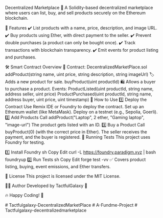Decentralized Marketplace 🛒
A Solidity-based decentralized marketplace where users can list, buy, and sell products securely on the Ethereum blockchain.

📌 Features
✔️ List products with a name, price, description, and image URL.
✔️ Buy products using Ether, with direct payment to the seller.
✔️ Prevent double purchases (a product can only be bought once).
✔️ Track transactions with blockchain transparency.
✔️ Emit events for product listing and purchases.

🛠️ Smart Contract Overview
📝 Contract: DecentralizedMarketPlace.sol
addProduct(string name, uint price, string description, string imageUrl)
🏷️ Adds a new product for sale.
buyProduct(uint productId)
🛍️ Allows a buyer to purchase a product.
Events:
ProductListed(uint productId, string name, address seller, uint price)
ProductPurchased(uint productId, string name, address buyer, uint price, uint timestamp)
🚀 How to Use
1️⃣ Deploy the Contract
Use Remix IDE or Foundry to deploy the contract.
Set up an Ethereum wallet (like MetaMask).
Deploy on a testnet (e.g., Sepolia, Goerli).
2️⃣ Add Products
Call addProduct("Laptop", 2 ether, "Gaming laptop", "image-url")
The product gets listed with an ID.
3️⃣ Buy a Product
Call buyProduct(0) (with the correct price in Ether).
The seller receives the payment, and the buyer is registered.
🧪 Running Tests
This project uses Foundry for testing.

1️⃣ Install Foundry
sh
Copy
Edit
curl -L https://foundry.paradigm.xyz | bash
foundryup
2️⃣ Run Tests
sh
Copy
Edit
forge test -vv
✅ Covers product listing, buying, event emissions, and Ether transfers.

📜 License
This project is licensed under the MIT License.

👨‍💻 Author
Developed by TactfulGalaxy 🌌

🔥 Happy Coding! 🚀







#   T a c t f u l g a l a x y - D e c e n t r a l i z e d M a r k e t P l a c e  
 #   A - F u n d m e - P r o j e c t  
 #   T a c t f u l g a l a x y - d e c e n t r a l i z e d m a r k e t p l a c e  
 